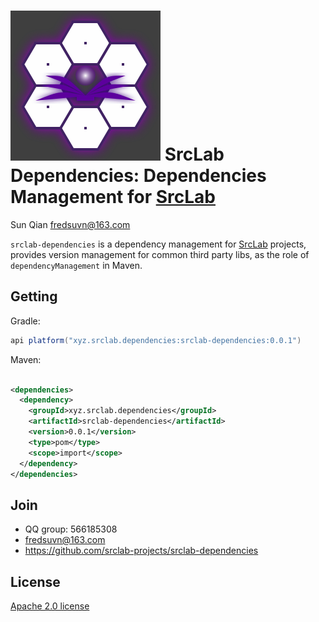 # ![logo](logo.svg) SrcLab Dependencies: Dependencies Management for [SrcLab]

<span id="author" class="author">Sun Qian</span>
<span id="email" class="email"><fredsuvn@163.com></span>

`srclab-dependencies` is a dependency management for [SrcLab] projects, provides version management for common third
party libs, as the role of `dependencyManagement` in Maven.

## Getting

Gradle:

```groovy
api platform("xyz.srclab.dependencies:srclab-dependencies:0.0.1")
```

Maven:

```xml

<dependencies>
  <dependency>
    <groupId>xyz.srclab.dependencies</groupId>
    <artifactId>srclab-dependencies</artifactId>
    <version>0.0.1</version>
    <type>pom</type>
    <scope>import</scope>
  </dependency>
</dependencies>
```

## Join

* QQ group: 566185308
* fredsuvn@163.com
* https://github.com/srclab-projects/srclab-dependencies

## License

[Apache 2.0 license][license]

[SrcLab]: https://github.com/srclab-projects

[license]: https://www.apache.org/licenses/LICENSE-2.0.html